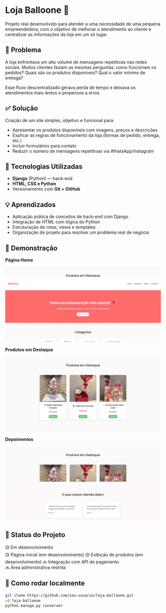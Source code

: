 # Loja Balloone 🎈

Projeto real desenvolvido para atender a uma necessidade de uma pequena empreendedora, com o objetivo de melhorar o atendimento ao cliente e centralizar as informações da loja em um só lugar.

## 🚩 Problema

A loja enfrentava um alto volume de mensagens repetitivas nas redes sociais. Muitos clientes faziam as mesmas perguntas: como funcionam os pedidos? Quais são os produtos disponíveis? Qual o valor mínimo de entrega?

Esse fluxo descentralizado gerava perda de tempo e deixava os atendimentos mais lentos e propensos a erros.

## ✅ Solução

Criação de um site simples, objetivo e funcional para:

- Apresentar os produtos disponíveis com imagens, preços e descrições
- Explicar as regras de funcionamento da loja (formas de pedido, entrega, etc.)
- Incluir formulários para contato
- Reduzir o número de mensagens repetitivas via WhatsApp/Instagram

## 🧠 Tecnologias Utilizadas

- **Django** (Python) — back-end
- **HTML, CSS e Python**
- Versionamento com **Git + GitHub**

## 💡 Aprendizados

- Aplicação prática de conceitos de back-end com Django
- Integração de HTML com lógica do Python
- Estruturação de rotas, views e templates
- Organização de projeto para resolver um problema real de negócio

## 📸 Demonstração

**Página Home**

![print](presente/static/presente/img/home.jpg)

**Produtos em Destaque**

![print](presente/static/presente/img/produtos_destaque.jpg)

**Depoimentos**

![print](presente/static/presente/img/depoimentos.jpg)

## 📌 Status do Projeto

🟡 Em desenvolvimento  
🟡 Página inicial (em desenvolvimento) 
🟡 Exibição de produtos (em desenvolvimento)
🔜 Integração com API de pagamento  
🔜 Área administrativa restrita

## 📁 Como rodar localmente

```bash
git clone https://github.com/seu-usuario/loja-balloone.git
cd loja-balloone
python manage.py runserver
